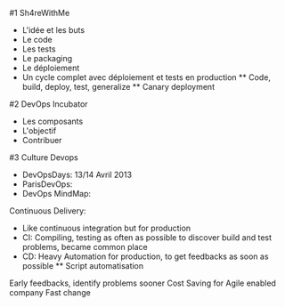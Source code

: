#1 Sh4reWithMe

* L'idée et les buts
* Le code
* Les tests
* Le packaging
* Le déploiement
* Un cycle complet avec déploiement et tests en production
** Code, build, deploy, test, generalize
** Canary deployment

#2 DevOps Incubator

* Les composants
* L'objectif
* Contribuer

#3 Culture Devops

* DevOpsDays: 13/14 Avril 2013
* ParisDevOps: 
* DevOps MindMap:


Continuous Delivery:
* Like continuous integration but for production
* CI: Compiling, testing as often as possible to discover build and test problems, became common place
* CD: Heavy Automation for production, to get feedbacks as soon as possible
** Script automatisation

Early feedbacks, identify problems sooner
Cost Saving for Agile enabled company
Fast change